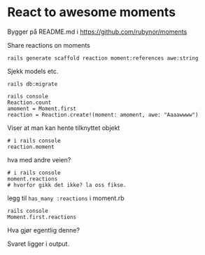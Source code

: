 
# React to awesome moments

Bygger på README.md i https://github.com/rubynor/moments

Share reactions on moments

    rails generate scaffold reaction moment:references awe:string

Sjekk models etc. 

    rails db:migrate

    rails console
    Reaction.count
    amoment = Moment.first
    reaction = Reaction.create!(moment: amoment, awe: "Aaaawwww")

Viser at man kan hente tilknyttet objekt

    # i rails console
    reaction.moment
    
hva med andre veien?

    # i rails console
    moment.reactions 
    # hvorfor gikk det ikke? la oss fikse.
    

legg til `has_many :reactions` i moment.rb

    rails console
    Moment.first.reactions

Hva gjør egentlig denne?

Svaret ligger i output.
